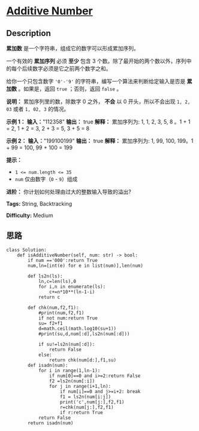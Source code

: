 # [Additive Number][title]

## Description

**累加数** 是一个字符串，组成它的数字可以形成累加序列。

一个有效的 **累加序列** 必须 **至少** 包含 3 个数。除了最开始的两个数以外，序列中的每个后续数字必须是它之前两个数字之和。

给你一个只包含数字 `'0'-'9'` 的字符串，编写一个算法来判断给定输入是否是 **累加数** 。如果是，返回 `true` ；否则，返回
`false` 。

**说明：** 累加序列里的数，除数字 0 之外， **不会** 以 0 开头，所以不会出现 `1, 2, 03` 或者 `1, 02, 3` 的情况。



**示例 1：**
            **输入：**"112358"    **输出：** true     **解释：** 累加序列为: 1, 1, 2, 3, 5, 8 。1 + 1 = 2, 1 + 2 = 3, 2 + 3 = 5, 3 + 5 = 8    

**示例  2：**
            **输入：**"199100199"    **输出：** true     **解释：** 累加序列为: 1, 99, 100, 199。1 + 99 = 100, 99 + 100 = 199



**提示：**

  * `1 <= num.length <= 35`
  * `num` 仅由数字（`0` \- `9`）组成



**进阶：** 你计划如何处理由过大的整数输入导致的溢出?


**Tags:** String, Backtracking

**Difficulty:** Medium

## 思路

``` python3
class Solution:
    def isAdditiveNumber(self, num: str) -> bool:
        if num =='000':return True
        num,ln=[int(e) for e in list(num)],len(num)

        def ls2n(ls):
            ln,c=len(ls),0
            for i,n in enumerate(ls):
                c+=n*10**(ln-1-i)
            return c

        def chk(num,f2,f1):
            #print(num,f2,f1)
            if not num:return True
            su= f2+f1
            d=math.ceil(math.log10(su+1))
            #print(su,d,num[:d],ls2n(num[:d]))

            if su!=ls2n(num[:d]):
                return False
            else:
                return chk(num[d:],f1,su)
        def isadn(num):
            for i in range(1,ln-1):
                if num[0]==0 and i>=2:return False
                f2 =ls2n(num[:i])
                for j in range(i+1,ln):
                    if num[i]==0 and j>=i+2: break
                    f1 = ls2n(num[i:j])
                    print('c',num[j:],f2,f1)
                    r=chk(num[j:],f2,f1)
                    if r:return True
            return False
        return isadn(num)


                    

```

[title]: https://leetcode-cn.com/problems/additive-number
